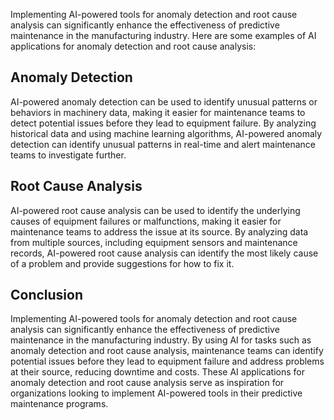 
Implementing AI-powered tools for anomaly detection and root cause analysis can significantly enhance the effectiveness of predictive maintenance in the manufacturing industry. Here are some examples of AI applications for anomaly detection and root cause analysis:

Anomaly Detection
-----------------

AI-powered anomaly detection can be used to identify unusual patterns or behaviors in machinery data, making it easier for maintenance teams to detect potential issues before they lead to equipment failure. By analyzing historical data and using machine learning algorithms, AI-powered anomaly detection can identify unusual patterns in real-time and alert maintenance teams to investigate further.

Root Cause Analysis
-------------------

AI-powered root cause analysis can be used to identify the underlying causes of equipment failures or malfunctions, making it easier for maintenance teams to address the issue at its source. By analyzing data from multiple sources, including equipment sensors and maintenance records, AI-powered root cause analysis can identify the most likely cause of a problem and provide suggestions for how to fix it.

Conclusion
----------

Implementing AI-powered tools for anomaly detection and root cause analysis can significantly enhance the effectiveness of predictive maintenance in the manufacturing industry. By using AI for tasks such as anomaly detection and root cause analysis, maintenance teams can identify potential issues before they lead to equipment failure and address problems at their source, reducing downtime and costs. These AI applications for anomaly detection and root cause analysis serve as inspiration for organizations looking to implement AI-powered tools in their predictive maintenance programs.
